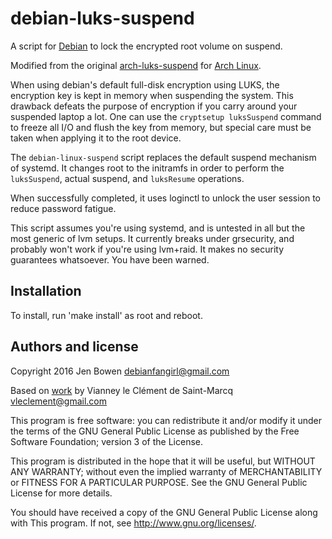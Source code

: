 debian-luks-suspend
==================

A script for [Debian][] to lock the encrypted root volume on suspend.

Modified from the original [arch-luks-suspend][] for [Arch Linux][].

When using debian's default full-disk encryption using LUKS, the encryption 
key is kept in memory when suspending the system. This drawback defeats the 
purpose of encryption if you carry around your suspended laptop a lot. One 
can use the `cryptsetup luksSuspend` command to freeze all I/O and flush the 
key from memory, but special care must be taken when applying it to the root 
device.

The `debian-linux-suspend` script replaces the default suspend mechanism of
systemd. It changes root to the initramfs in order to perform the 
`luksSuspend`, actual suspend, and `luksResume` operations.

When successfully completed, it uses loginctl to unlock the user session to
reduce password fatigue.

This script assumes you're using systemd, and is untested in all but the most 
generic of lvm setups.  It currently breaks under grsecurity, and probably
won't work if you're using lvm+raid. It makes no security guarantees 
whatsoever.  You have been warned.

[Debian]: https://www.debian.org/
[arch-luks-suspend]: https://github.com/vianney/arch-luks-suspend/
[Arch Linux]: https://www.archlinux.org/

Installation
-------------

To install, run 'make install' as root and reboot.

Authors and license
-------------------
Copyright 2016 Jen Bowen <debianfangirl@gmail.com>

Based on [work][] by
 Vianney le Clément de Saint-Marcq <vleclement@gmail.com>

[work]: [https://github.com/vianney/arch-luks-suspend/] 

This program is free software: you can redistribute it and/or modify
it under the terms of the GNU General Public License as published by
the Free Software Foundation; version 3 of the License.

This program is distributed in the hope that it will be useful,
but WITHOUT ANY WARRANTY; without even the implied warranty of
MERCHANTABILITY or FITNESS FOR A PARTICULAR PURPOSE.  See the
GNU General Public License for more details.

You should have received a copy of the GNU General Public License
along with This program.  If not, see <http://www.gnu.org/licenses/>.
